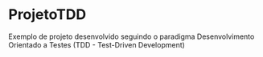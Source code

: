 # ProjetoTDD
Exemplo de projeto desenvolvido seguindo o paradigma Desenvolvimento Orientado a Testes (TDD - Test-Driven Development)
